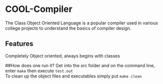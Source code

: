 # COOL-Compiler
The Class Object Oriented Language is a popular compiler used in various college projects to understand the basics of compiler design.

## Features
Completely Object oriented, always begins with classes

##How does one run it?
Get into the src folder and on the command line, enter `make` then execute `test.out`  
To clean up the object files and executables simply put `make clean`
